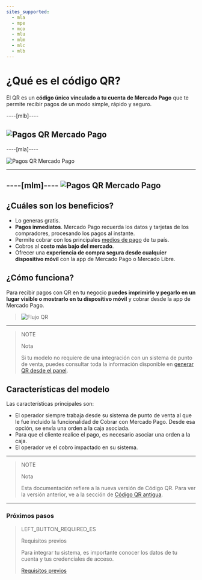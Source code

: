 ```yaml
---
sites_supported:
  - mla
  - mpe
  - mco
  - mlu
  - mlm
  - mlc
  - mlb
---
```



# ¿Qué es el código QR?

El QR es un **código único vinculado a tu cuenta de Mercado Pago** que te permite recibir pagos de un modo simple, rápido y seguro.

----[mlb]----

![Pagos QR Mercado Pago](/images/qr_mla2.es.png)
------------
----[mla]----

![Pagos QR Mercado Pago](/images/qr_mla2.es.png)

------------
----[mlm]----
![Pagos QR Mercado Pago](/images/qr_mla2.es.png)
------------

## ¿Cuáles son los beneficios?

* Lo generas gratis. 
* **Pagos inmediatos**. Mercado Pago recuerda los datos y tarjetas de los compradores, procesando los pagos al instante.
* Permite cobrar con los principales [medios de pago](https://www.mercadopago.com.ar/ayuda/medios-de-pago-cuotas-promociones_264) de tu país.
* Cobros al **costo más bajo del mercado**.
* Ofrecer una **experiencia de compra segura desde cualquier dispositivo móvil** con la app de Mercado Pago o Mercado Libre.

## ¿Cómo funciona?

Para recibir pagos con QR en tu negocio **puedes imprimirlo y pegarlo en un lugar visible o mostrarlo en tu dispositivo móvil** y cobrar desde la app de Mercado Pago.

> ![Flujo QR](/images/qr_flujo.es.png)
---

> NOTE
> 
> Nota
> 
> Si tu modelo no requiere de una integración con un sistema de punto de venta,  puedes consultar toda la información disponible en [generar QR desde el panel](https://www.mercadopago.com.ar/developers/es/guides/qr-code/general-considerations/integrations-front/). 

## Características del modelo

Las características principales son: 

- El operador siempre trabaja desde su sistema de punto de venta al que le fue incluido la funcionalidad de Cobrar con Mercado Pago. Desde esa opción, se envía una orden a la caja asociada. 
- Para que el cliente realice el pago, es necesario asociar una orden a la caja. 
- El operador ve el cobro impactado en su sistema.

---

> NOTE
> 
> Nota
> 
> Esta documentación refiere a la nueva versión de Código QR. Para ver la versión anterior, ve a la sección de [Código QR antigua](https://www.mercadopago.com.ar/developers/es/guides/qr-code-legacy/introduction/).

---
### Próximos pasos


> LEFT_BUTTON_REQUIRED_ES
>
> Requisitos previos
>
> Para integrar tu sistema, es importante conocer los datos de tu cuenta y tus credenciales de acceso.
>
> [Requisitos previos](https://www.mercadopago.com.ar/developers/es/guides/qr-code/general-considerations/pre-requisites/)

